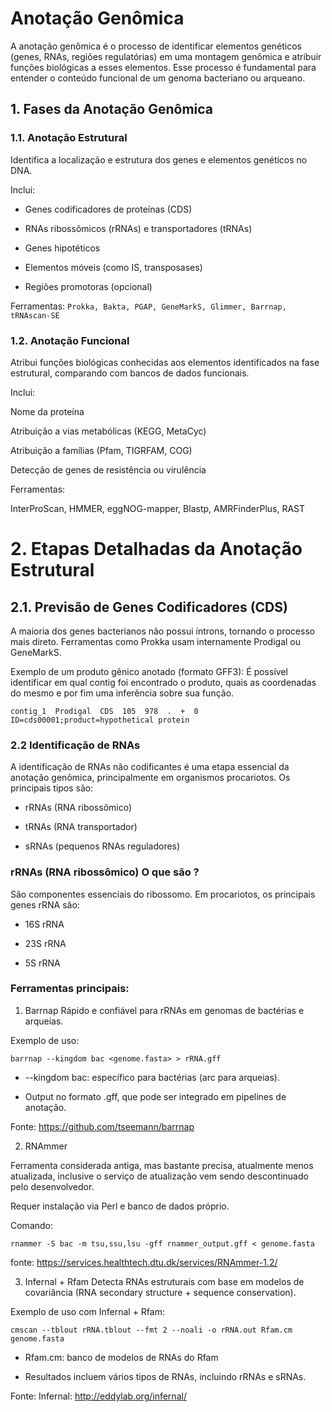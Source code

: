 # Anotação Genômica
A anotação genômica é o processo de identificar elementos genéticos (genes, RNAs, regiões regulatórias) em uma montagem genômica e atribuir funções biológicas a esses elementos. Esse processo é fundamental para entender o conteúdo funcional de um genoma bacteriano ou arqueano.

## 1. Fases da Anotação Genômica
### 1.1. Anotação Estrutural
Identifica a localização e estrutura dos genes e elementos genéticos no DNA.

Inclui:

- Genes codificadores de proteínas (CDS)

- RNAs ribossômicos (rRNAs) e transportadores (tRNAs)

- Genes hipotéticos

- Elementos móveis (como IS, transposases)

- Regiões promotoras (opcional)

Ferramentas:
`Prokka, Bakta, PGAP, GeneMarkS, Glimmer, Barrnap, tRNAscan-SE`

### 1.2. Anotação Funcional
Atribui funções biológicas conhecidas aos elementos identificados na fase estrutural, comparando com bancos de dados funcionais.

Inclui:

Nome da proteína

Atribuição a vias metabólicas (KEGG, MetaCyc)

Atribuição a famílias (Pfam, TIGRFAM, COG)

Detecção de genes de resistência ou virulência

Ferramentas:

InterProScan, HMMER, eggNOG-mapper, Blastp, AMRFinderPlus, RAST


# 2. Etapas Detalhadas da Anotação Estrutural
## 2.1. Previsão de Genes Codificadores (CDS)
A maioria dos genes bacterianos não possui íntrons, tornando o processo mais direto.
Ferramentas como Prokka usam internamente Prodigal ou GeneMarkS.

Exemplo de um produto gênico anotado (formato GFF3): É possível identificar em qual contig foi encontrado o produto, quais as coordenadas do mesmo e por fim uma inferência sobre sua função.

`contig_1  Prodigal  CDS  105  978  .  +  0  ID=cds00001;product=hypothetical protein `

### 2.2 Identificação de RNAs
A identificação de RNAs não codificantes é uma etapa essencial da anotação genômica, principalmente em organismos procariotos. Os principais tipos são:

- rRNAs (RNA ribossômico)

- tRNAs (RNA transportador)

- sRNAs (pequenos RNAs reguladores)

### rRNAs (RNA ribossômico) O que são ?
São componentes essenciais do ribossomo. Em procariotos, os principais genes rRNA são:

- 16S rRNA

- 23S rRNA

- 5S rRNA

### Ferramentas principais:

1. Barrnap
Rápido e confiável para rRNAs em genomas de bactérias e arqueias.

Exemplo de uso:

```
barrnap --kingdom bac <genome.fasta> > rRNA.gff
```

- --kingdom bac: específico para bactérias (arc para arqueias).

- Output no formato .gff, que pode ser integrado em pipelines de anotação.

Fonte: https://github.com/tseemann/barrnap

2. RNAmmer

Ferramenta considerada antiga, mas bastante precisa, atualmente menos atualizada, inclusive o serviço de atualização vem sendo descontinuado pelo desenvolvedor.

Requer instalação via Perl e banco de dados próprio.

Comando:
```
rnammer -S bac -m tsu,ssu,lsu -gff rnammer_output.gff < genome.fasta
```
fonte: https://services.healthtech.dtu.dk/services/RNAmmer-1.2/

3. Infernal + Rfam
Detecta RNAs estruturais com base em modelos de covariância (RNA secondary structure + sequence conservation).

Exemplo de uso com Infernal + Rfam:
```
cmscan --tblout rRNA.tblout --fmt 2 --noali -o rRNA.out Rfam.cm genome.fasta
```

- Rfam.cm: banco de modelos de RNAs do Rfam

- Resultados incluem vários tipos de RNAs, incluindo rRNAs e sRNAs.

Fonte: Infernal: http://eddylab.org/infernal/
